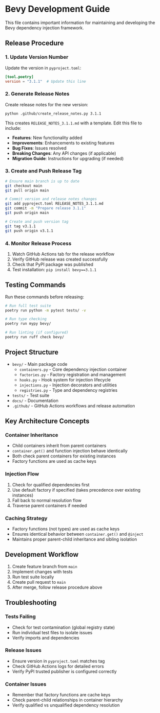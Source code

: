# Bevy Development Guide

This file contains important information for maintaining and developing the Bevy dependency injection framework.

## Release Procedure

### 1. Update Version Number

Update the version in `pyproject.toml`:
```toml
[tool.poetry]
version = "3.1.1"  # Update this line
```

### 2. Generate Release Notes

Create release notes for the new version:
```bash
python .github/create_release_notes.py 3.1.1
```

This creates `RELEASE_NOTES_3.1.1.md` with a template. Edit this file to include:
- **Features**: New functionality added
- **Improvements**: Enhancements to existing features  
- **Bug Fixes**: Issues resolved
- **Breaking Changes**: Any API changes (if applicable)
- **Migration Guide**: Instructions for upgrading (if needed)

### 3. Create and Push Release Tag

```bash
# Ensure main branch is up to date
git checkout main
git pull origin main

# Commit version and release notes changes
git add pyproject.toml RELEASE_NOTES_3.1.1.md
git commit -m "Prepare release 3.1.1"
git push origin main

# Create and push version tag
git tag v3.1.1
git push origin v3.1.1
```

### 4. Monitor Release Process

1. Watch GitHub Actions tab for the release workflow
2. Verify GitHub release was created successfully
3. Check that PyPI package was published
4. Test installation: `pip install bevy==3.1.1`

## Testing Commands

Run these commands before releasing:

```bash
# Run full test suite
poetry run python -m pytest tests/ -v

# Run type checking
poetry run mypy bevy/

# Run linting (if configured)
poetry run ruff check bevy/
```

## Project Structure

- `bevy/` - Main package code
  - `containers.py` - Core dependency injection container
  - `factories.py` - Factory registration and management
  - `hooks.py` - Hook system for injection lifecycle
  - `injections.py` - Injection decorators and utilities
  - `registries.py` - Type and dependency registries
- `tests/` - Test suite
- `docs/` - Documentation
- `.github/` - GitHub Actions workflows and release automation

## Key Architecture Concepts

### Container Inheritance
- Child containers inherit from parent containers
- `container.get()` and function injection behave identically
- Both check parent containers for existing instances
- Factory functions are used as cache keys

### Injection Flow
1. Check for qualified dependencies first
2. Use default factory if specified (takes precedence over existing instances)
3. Fall back to normal resolution flow
4. Traverse parent containers if needed

### Caching Strategy
- Factory functions (not types) are used as cache keys
- Ensures identical behavior between `container.get()` and `@inject`
- Maintains proper parent-child inheritance and sibling isolation

## Development Workflow

1. Create feature branch from `main`
2. Implement changes with tests
3. Run test suite locally
4. Create pull request to `main`
5. After merge, follow release procedure above

## Troubleshooting

### Tests Failing
- Check for test contamination (global registry state)
- Run individual test files to isolate issues
- Verify imports and dependencies

### Release Issues
- Ensure version in `pyproject.toml` matches tag
- Check GitHub Actions logs for detailed errors
- Verify PyPI trusted publisher is configured correctly

### Container Issues
- Remember that factory functions are cache keys
- Check parent-child relationships in container hierarchy
- Verify qualified vs unqualified dependency resolution